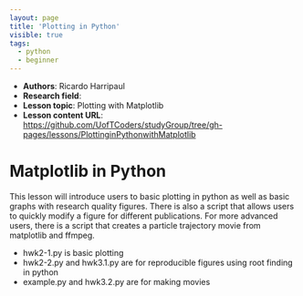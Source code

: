 ```yaml
---
layout: page
title: 'Plotting in Python'
visible: true
tags:
  - python
  - beginner
---
```


 - **Authors**: Ricardo Harripaul
 - **Research field**: 
 - **Lesson topic**: Plotting with Matplotlib
 - **Lesson content URL**: <https://github.com/UofTCoders/studyGroup/tree/gh-pages/lessons/PlottinginPythonwithMatplotlib>

Matplotlib in Python
====================

This lesson will introduce users to basic plotting in python as well as basic graphs with research quality figures.  There is also a script that allows users to quickly modify a figure for different publications.  For more advanced users, there is a script that creates a particle trajectory movie from matplotlib and ffmpeg.

* hwk2-1.py is basic plotting
* hwk2-2.py and hwk3.1.py are for reproducible figures using root finding in python
* example.py and hwk3.2.py are for making movies
